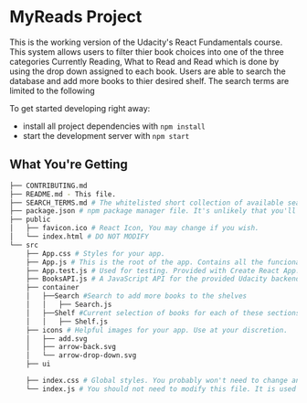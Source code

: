 # MyReads Project

This is the working version of the Udacity's React Fundamentals course. This system allows users to filter thier book choices into one of the three categories Currently Reading, What to Read and Read which is done by using the drop down assigned to each book. Users are able to search the database and add more books to thier desired shelf. The search terms are limited to the following 

<!-- https://github.com/udacity/reactnd-project-myreads-starter/blob/master/SEARCH_TERMS.md -->

To get started developing right away:

* install all project dependencies with `npm install`
* start the development server with `npm start`

## What You're Getting
```bash
├── CONTRIBUTING.md
├── README.md - This file.
├── SEARCH_TERMS.md # The whitelisted short collection of available search terms for you to use with your app.
├── package.json # npm package manager file. It's unlikely that you'll need to modify this.
├── public
│   ├── favicon.ico # React Icon, You may change if you wish.
│   └── index.html # DO NOT MODIFY
└── src
    ├── App.css # Styles for your app. 
    ├── App.js # This is the root of the app. Contains all the funcionality needed to navigate the system. 
    ├── App.test.js # Used for testing. Provided with Create React App. Testing is encouraged, but not required.
    ├── BooksAPI.js # A JavaScript API for the provided Udacity backend. Instructions for the methods are below.
    ├── container  
    │   ├──Search #Search to add more books to the shelves 
    │   │   ├── Search.js 
    │   ├──Shelf #Current selection of books for each of these sections currently reading. wante to read and read.
    │   │   ├── Shelf.js 
    ├── icons # Helpful images for your app. Use at your discretion.
    │   ├── add.svg
    │   ├── arrow-back.svg
    │   └── arrow-drop-down.svg
    ├── ui

    ├── index.css # Global styles. You probably won't need to change anything here.
    └── index.js # You should not need to modify this file. It is used for DOM rendering only.
```
